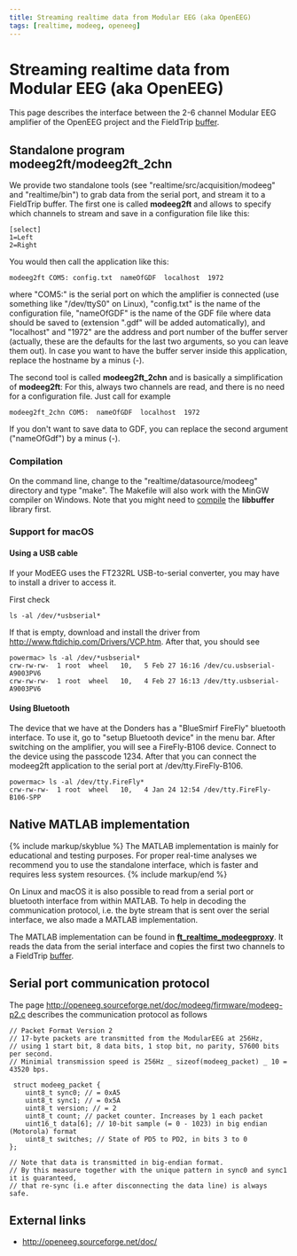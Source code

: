```yaml
---
title: Streaming realtime data from Modular EEG (aka OpenEEG)
tags: [realtime, modeeg, openeeg]
---
```


# Streaming realtime data from Modular EEG (aka OpenEEG)

This page describes the interface between the 2-6 channel Modular EEG amplifier of the OpenEEG project and the FieldTrip [buffer](/development/realtime/buffer).

## Standalone program modeeg2ft/modeeg2ft_2chn

We provide two standalone tools (see "realtime/src/acquisition/modeeg" and "realtime/bin") to grab data from the serial port, and stream it to a FieldTrip buffer. The first one is called **modeeg2ft** and allows to specify which channels to stream and save in a configuration file like this:

    [select]
    1=Left
    2=Right

You would then call the application like this:

    modeeg2ft COM5: config.txt  nameOfGDF  localhost  1972

where "COM5:" is the serial port on which the amplifier is connected (use something like "/dev/ttyS0" on Linux), "config.txt" is the name of the configuration file, "nameOfGDF" is the name of the GDF file where data should be saved to (extension ".gdf" will be added automatically), and "localhost" and "1972" are the address and port number of the buffer server (actually, these are the defaults for the last two arguments, so you can leave them out). In case you want to have the buffer server
inside this application, replace the hostname by a minus (-).

The second tool is called **modeeg2ft_2chn** and is basically a simplification of **modeeg2ft**: For this, always two channels are read, and there is no need for a configuration file. Just call for example

    modeeg2ft_2chn COM5:  nameOfGDF  localhost  1972

If you don't want to save data to GDF, you can replace the second argument ("nameOfGdf") by a minus (-).

### Compilation

On the command line, change to the "realtime/datasource/modeeg" directory and type "make". The Makefile will also work with the MinGW compiler on
Windows. Note that you might need to [compile](/development/realtime/buffer) the **libbuffer** library first.

### Support for macOS

#### Using a USB cable

If your ModEEG uses the FT232RL USB-to-serial converter, you may have to install a driver to access it.

First check

    ls -al /dev/*usbserial*

If that is empty, download and install the driver from <http://www.ftdichip.com/Drivers/VCP.htm>. After that, you should see

    powermac> ls -al /dev/*usbserial*
    crw-rw-rw-  1 root  wheel   10,   5 Feb 27 16:16 /dev/cu.usbserial-A9003PV6
    crw-rw-rw-  1 root  wheel   10,   4 Feb 27 16:13 /dev/tty.usbserial-A9003PV6

#### Using Bluetooth

The device that we have at the Donders has a "BlueSmirf FireFly" bluetooth interface. To use it, go to "setup Bluetooth device" in the menu bar. After switching on the amplifier, you will see a FireFly-B106 device. Connect to the device using the passcode 1234. After that you can connect the modeeg2ft application to the serial port at /dev/tty.FireFly-B106.

    powermac> ls -al /dev/tty.FireFly*
    crw-rw-rw-  1 root  wheel   10,   4 Jan 24 12:54 /dev/tty.FireFly-B106-SPP

## Native MATLAB implementation

{% include markup/skyblue %}
The MATLAB implementation is mainly for educational and testing purposes. For proper real-time analyses we recommend you to use the standalone interface, which is faster and requires less system resources.
{% include markup/end %}

On Linux and macOS it is also possible to read from a serial port or bluetooth interface from within MATLAB. To help in decoding the communication protocol, i.e. the byte stream that is sent over the serial interface, we also made a MATLAB implementation.

The MATLAB implementation can be found in **[ft_realtime_modeegproxy](/reference/realtime/example/ft_realtime_modeegproxy)**. It reads the data from the serial interface and copies the first two channels to a FieldTrip [buffer](/development/realtime/buffer).

## Serial port communication protocol

The page <http://openeeg.sourceforge.net/doc/modeeg/firmware/modeeg-p2.c> describes the communication protocol as follows

    // Packet Format Version 2
    // 17-byte packets are transmitted from the ModularEEG at 256Hz,
    // using 1 start bit, 8 data bits, 1 stop bit, no parity, 57600 bits per second.
    // Minimial transmission speed is 256Hz _ sizeof(modeeg_packet) _ 10 = 43520 bps.

     struct modeeg_packet {
        uint8_t sync0; // = 0xA5
        uint8_t sync1; // = 0x5A
        uint8_t version; // = 2
        uint8_t count; // packet counter. Increases by 1 each packet
        uint16_t data[6]; // 10-bit sample (= 0 - 1023) in big endian (Motorola) format
        uint8_t switches; // State of PD5 to PD2, in bits 3 to 0
    };

    // Note that data is transmitted in big-endian format.
    // By this measure together with the unique pattern in sync0 and sync1 it is guaranteed,
    // that re-sync (i.e after disconnecting the data line) is always safe.

## External links

- <http://openeeg.sourceforge.net/doc/>
